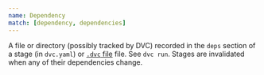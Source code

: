 ```yaml
---
name: Dependency
match: [dependency, dependencies]
---
```


A file or directory (possibly tracked by DVC) recorded in the `deps` section of
a stage (in `dvc.yaml`) or
[`.dvc` file](/doc/user-guide/dvc-files-and-directories#dvc-files) file. See
`dvc run`. Stages are invalidated when any of their dependencies change.
